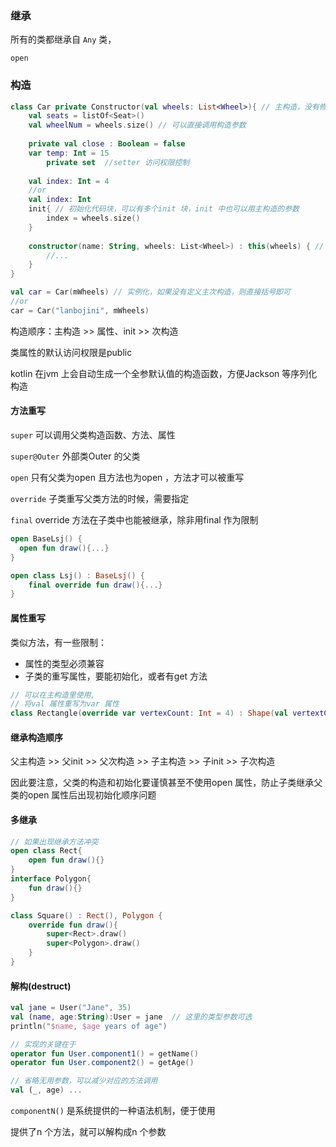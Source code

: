 ### 继承

所有的类都继承自 `Any` 类，

`open`

### 构造

```kotlin
class Car private Constructor(val wheels: List<Wheel>){ // 主构造，没有修饰符可以省略
    val seats = listOf<Seat>()
    val wheelNum = wheels.size() // 可以直接调用构造参数
  
    private val close : Boolean = false
    var temp: Int = 15
        private set  //setter 访问权限控制 
  
    val index: Int = 4
    //or
    val index: Int  
    init{ // 初始化代码块，可以有多个init 块，init 中也可以用主构造的参数
        index = wheels.size()
    }
    
    constructor(name: String, wheels: List<Wheel>) : this(wheels) { // 次构造，代理主构造
        //...  
    }
}

val car = Car(mWheels) // 实例化，如果没有定义主次构造，则直接括号即可
//or
car = Car("lanbojini", mWheels)
```

构造顺序：主构造 >> 属性、init >> 次构造

类属性的默认访问权限是public

kotlin 在jvm 上会自动生成一个全参默认值的构造函数，方便Jackson 等序列化构造  



#### 方法重写

`super`  可以调用父类构造函数、方法、属性

`super@Outer` 外部类Outer 的父类

 `open` 只有父类为open 且方法也为open ，方法才可以被重写

`override` 子类重写父类方法的时候，需要指定

`final` override 方法在子类中也能被继承，除非用final 作为限制

```kotlin
open BaseLsj() {
  open fun draw(){...}
}

open class Lsj() : BaseLsj() {
    final override fun draw(){...}
}
```



#### 属性重写

类似方法，有一些限制：

- 属性的类型必须兼容
- 子类的重写属性，要能初始化，或者有get 方法

```kotlin
// 可以在主构造里使用, 
// 将val 属性重写为var 属性
class Rectangle(override var vertexCount: Int = 4) : Shape(val vertextCount: Int) 
```



#### 继承构造顺序

父主构造 >> 父init >> 父次构造 >> 子主构造 >> 子init  >> 子次构造  

因此要注意，父类的构造和初始化要谨慎甚至不使用open 属性，防止子类继承父类的open 属性后出现初始化顺序问题     



#### 多继承

```kotlin
// 如果出现继承方法冲突
open class Rect{
    open fun draw(){}
}
interface Polygon{
    fun draw(){}
}

class Square() : Rect(), Polygon {
    override fun draw(){
        super<Rect>.draw()
        super<Polygon>.draw()
    }
}
```



#### 解构(destruct)

```kotlin
val jane = User("Jane", 35) 
val (name, age:String):User = jane  // 这里的类型参数可选
println("$name, $age years of age") 

// 实现的关键在于
operator fun User.component1() = getName()
operator fun User.component2() = getAge()

// 省略无用参数，可以减少对应的方法调用  
val (_, age) ... 
```

`componentN()` 是系统提供的一种语法机制，便于使用  

提供了n 个方法，就可以解构成n 个参数




